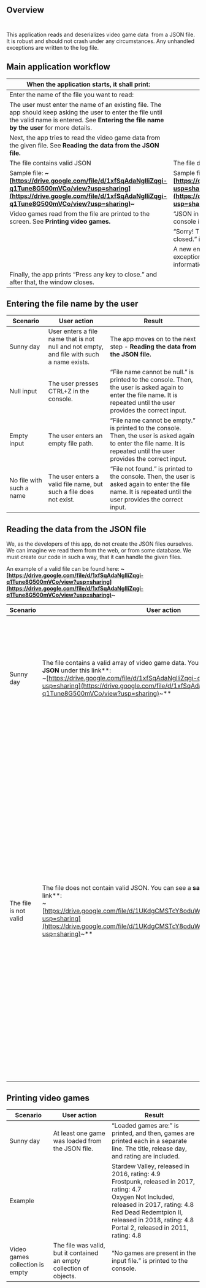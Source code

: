 ## Overview                                                                                                                        

This application reads and deserializes video game data  from a JSON file. It is robust and should not crash under any circumstances. Any unhandled exceptions are written to the log file.

## Main application workflow    

| When the application starts, it shall print:                                                                                                                                                          |                                                                                                                                                                                             |
| ----------------------------------------------------------------------------------------------------------------------------------------------------------------------------------------------------- | ------------------------------------------------------------------------------------------------------------------------------------------------------------------------------------------- |
| Enter the name of the file you want to read:                                                                                                                                                          |                                                                                                                                                                                             |
| The user must enter the name of an existing file. The app should keep asking the user to enter the file until the valid name is entered. See **Entering the file name by the user** for more details. |                                                                                                                                                                                             |
| Next, the app tries to read the video game data from the given file. See **Reading the data from the JSON file.**                                                                                     |                                                                                                                                                                                             |
| The file contains valid JSON                                                                                                                                                                          | The file does not contain valid JSON                                                                                                                                                        |
| Sample file: **~[https://drive.google.com/file/d/1xfSqAdaNglliZqgi-q1Tune8G500mVCo/view?usp=sharing](https://drive.google.com/file/d/1xfSqAdaNglliZqgi-q1Tune8G500mVCo/view?usp=sharing)~**           | Sample file: **~[https://drive.google.com/file/d/1UKdgCMSTcY8oduWGaDCxrZQ7AjmzNUgP/view?usp=sharing](https://drive.google.com/file/d/1UKdgCMSTcY8oduWGaDCxrZQ7AjmzNUgP/view?usp=sharing)~** |
| Video games read from the file are printed to the screen. See **Printing video games.**                                                                                                               | “JSON in the **FILE_NAME** was not in a valid format. JSON body:” is printed to the console in red, followed by the contents of the JSON file.                                              |
|                                                                                                                                                                                                       | “Sorry! The application has experienced an unexpected error and will have to be closed.” is printed.                                                                                        |
|                                                                                                                                                                                                       | A new entry is added to the log file, containing the date and time of the exception, the exception message, and the stack trace. See **Logging exceptions in a file** for more information. |
| Finally, the app prints “Press any key to close.” and after that, the window closes.                                                                                                                  |                                                                                                                                                                                             |

## Entering the file name by the user

| Scenario                 | User action                                                                                | Result                                                                                                                                                                  |
| ------------------------ | ------------------------------------------------------------------------------------------ | ----------------------------------------------------------------------------------------------------------------------------------------------------------------------- |
| Sunny day                | User enters a file name that is not null and not empty, and file with such a name exists.  | The app moves on to the next step - **Reading the data from the JSON file.**                                                                                            |
| Null input               | The user presses CTRL+Z in the console.                                                    | “File name cannot be null.” is printed to the console. Then, the user is asked again to enter the file name. It is repeated until the user provides the correct input.  |
| Empty input              | The user enters an empty file path.                                                        | “File name cannot be empty.” is printed to the console. Then, the user is asked again to enter the file name. It is repeated until the user provides the correct input. |
| No file with such a name | The user enters a valid file name, but such a file does not exist.                         | “File not found.” is printed to the console. Then, the user is asked again to enter the file name. It is repeated until the user provides the correct input.            |

## Reading the data from the JSON file

We, as the developers of this app, do not create the JSON files ourselves. We can imagine we read them from the web, or from some database. We must create our code in such a way, that it can handle the given files.

An example of a valid file can be found here: **~[https://drive.google.com/file/d/1xfSqAdaNglliZqgi-q1Tune8G500mVCo/view?usp=sharing](https://drive.google.com/file/d/1xfSqAdaNglliZqgi-q1Tune8G500mVCo/view?usp=sharing)~**

| Scenario              | User action                                                                                                                                                                                                                                                                                    | Result                                                                                                                                                                                                                                                                                                                                                                                                                                                                                       |
| --------------------- | ---------------------------------------------------------------------------------------------------------------------------------------------------------------------------------------------------------------------------------------------------------------------------------------------- | -------------------------------------------------------------------------------------------------------------------------------------------------------------------------------------------------------------------------------------------------------------------------------------------------------------------------------------------------------------------------------------------------------------------------------------------------------------------------------------------- |
| Sunny day             | The file contains a valid array of video game data. You can see a **sample valid JSON** under this link**:**<br>**~[https://drive.google.com/file/d/1xfSqAdaNglliZqgi-q1Tune8G500mVCo/view?usp=sharing](https://drive.google.com/file/d/1xfSqAdaNglliZqgi-q1Tune8G500mVCo/view?usp=sharing)~** | The app reads the file and deserializes its contents to a collection of objects, which  can then be printed to the console. See **Printing video games** for more detail.                                                                                                                                                                                                                                                                                                                    |
| The file is not valid | The file does not contain valid JSON. You can see a **sample invalid JSON** under this link**:**<br>**~[https://drive.google.com/file/d/1UKdgCMSTcY8oduWGaDCxrZQ7AjmzNUgP/view?usp=sharing](https://drive.google.com/file/d/1UKdgCMSTcY8oduWGaDCxrZQ7AjmzNUgP/view?usp=sharing)~**             | “JSON in the **FILE_NAME**  was not in a valid format. JSON body:” is printed to the console in red, followed by the contents of the JSON file. (**FILE_NAME**  should be replaced with the file name entered by the user.)<br><br>“Sorry! The application has experienced an unexpected error and will have to be closed.” is printed.<br><br>This situation should trigger an exception, which will be logged as a new entry is added to the log file. See **Logging exceptions**.<br><br> |

## Printing video games

| Scenario                        | User action                                                          | Result                                                                                                                                                                                                                                              |
| ------------------------------- | -------------------------------------------------------------------- | --------------------------------------------------------------------------------------------------------------------------------------------------------------------------------------------------------------------------------------------------- |
| Sunny day                       | At least one game was loaded from the JSON file.                     | “Loaded games are:” is printed, and then, games are printed each in a separate line. The title, release day, and rating are included.                                                                                                               |
| Example                         |                                                                      | Stardew Valley, released in 2016, rating: 4.9<br>Frostpunk, released in 2017, rating: 4.7<br>Oxygen Not Included, released in 2017, rating: 4.8<br>Red Dead Redemtpion II, released in 2018, rating: 4.8<br>Portal 2, released in 2011, rating: 4.8 |
| Video games collection is empty | The file was valid, but it contained an empty collection of objects. | “No games are present in the input file.” is printed to the console.                                                                                                                                                                                |
